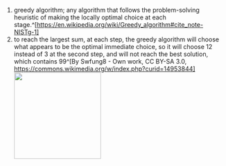 1. greedy algorithm; any algorithm that follows the problem-solving heuristic of making the locally optimal choice at each stage.^[https://en.wikipedia.org/wiki/Greedy_algorithm#cite_note-NISTg-1]
2. to reach the largest sum, at each step, the greedy algorithm will choose what appears to be the optimal immediate choice, so it will choose 12 instead of 3 at the second step, and will not reach the best solution, which contains 99^[By Swfung8 - Own work, CC BY-SA 3.0, https://commons.wikimedia.org/w/index.php?curid=14953844]
	<img src="https://upload.wikimedia.org/wikipedia/commons/8/8c/Greedy-search-path-example.gif" width="200" />